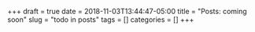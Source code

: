 +++ 
draft = true
date = 2018-11-03T13:44:47-05:00
title = "Posts: coming soon"
slug = "todo in posts" 
tags = []
categories = []
+++
